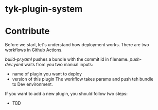 # tyk-plugin-system

# Contribute

Before we start, let's understand how deployment works.
There are two workflows in Github Actions.

*build-pr.yaml* pushes a bundle with the commit id in filename.
*push-dev.yaml* waits from you two manual inputs:
- name of plugin you want to deploy
- version of this plugin
The workflow takes params and push teh bundle to Dev environment.

If you want to add a new plugin, you should follow two steps:
- TBD
